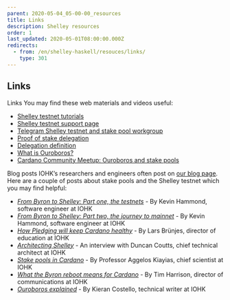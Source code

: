 ```yaml
---
parent: 2020-05-04_05-00-00_resources
title: Links
description: Shelley resources
order: 1
last_updated: 2020-05-01T08:00:00.000Z
redirects:
  - from: /en/shelley-haskell/resouces/links/
    type: 301
---
```

## Links

Links
You may find these web materials and videos useful:
* [Shelley testnet tutorials](https://github.com/input-output-hk/cardano-tutorials)
* [Shelley testnet support page](https://iohk.zendesk.com/hc/en-us/categories/900000102203-Shelley-Testnet)
* [Telegram Shelley testnet and stake pool workgroup](https://t.me/CardanoStakePoolWorkgroup)
* [Proof of stake delegation](https://www.youtube.com/watch?v=Um9RaJVxl6o)
* [Delegation definition](https://www.youtube.com/watch?v=BapcrB8xSeI&feature=youtu.be)
* [What is Ouroboros?](https://www.cardano.org/en/ouroboros/)
* [Cardano Community Meetup: Ouroboros and stake pools](https://www.youtube.com/watch?v=ur1lttBXAGM)

Blog posts
IOHK’s researchers and engineers often post on [our blog page](iohk.io/blog). Here are a couple of  posts about stake pools and the Shelley testnet which you may find helpful:
* _[From Byron to Shelley: Part one, the testnets](https://iohk.io/en/blog/posts/2020/04/29/from-byron-to-shelley-part-one-the-testnets/)_ - By Kevin Hammond, software engineer at IOHK
* _[From Byron to Shelley: Part two, the journey to mainnet](https://iohk.io/en/blog/posts/2020/05/11/from-byron-to-shelley-part-two-the-journey-to-the-mainnet/)_ - By Kevin Hammond, software engineer at IOHK
* _[How Pledging will keep Cardano healthy](https://iohk.io/en/blog/posts/2020/05/12/how-pledging-encourages-a-healthy-decentralized-cardano-ecosystem/)_ - By Lars Brünjes, director of education at IOHK
* _[Architecting Shelley](https://iohk.io/en/blog/posts/2020/04/07/architecting-shelley-an-interview-with-duncan-coutts-1/)_ - An interview with Duncan Coutts, chief technical architect at IOHK
* _[Stake pools in Cardano](https://iohk.io/en/blog/posts/2018/10/23/stake-pools-in-cardano/)_ - By Professor Aggelos Kiayias, chief scientist at IOHK
* _[What the Byron reboot means for Cardano](https://iohk.io/en/blog/posts/2020/03/30/what-the-byron-reboot-means-for-cardano/)_ - By Tim Harrison, director of communications at IOHK
* _[Ouroboros explained](https://iohk.io/en/blog/posts/2020/03/23/from-classic-to-hydra-the-implementations-of-ouroboros-explained/)_ - By Kieran Costello, technical writer at IOHK
